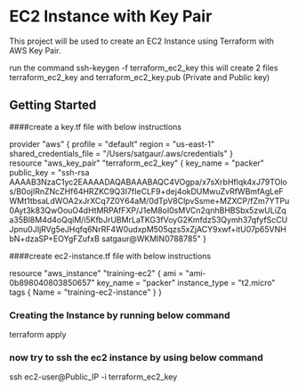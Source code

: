 # EC2 Instance with Key Pair

This project will be used to create an EC2 Instance using Terraform with AWS Key Pair.

run the command ssh-keygen -f terraform_ec2_key
this will create 2 files terraform_ec2_key and terraform_ec2_key.pub (Private and Public key)

## Getting Started
####create a key.tf file with below instructions

provider "aws" {
  profile = "default"
  region = "us-east-1"
  shared_credentials_file = "/Users/satgaur/.aws/credentials"
}                                                                                                                         
resource "aws_key_pair" "terraform_ec2_key" {
  key_name = "packer"
  public_key = "ssh-rsa AAAAB3NzaC1yc2EAAAADAQABAAABAQC4VOgpa/x7sXrbHflqk4xJ79TOlos/B0ojIRnZNcZHf64HRZKC9Q3I7fIeCLF9+dej4okDUMwuZvRfWBmfAgLeFWMt1tbsaLdWOA2xJrXCq7Z0Y64aM/0dTpV8ClpvSsme+MZXCP/fZm7YTPu0Ayt3k83QwOouO4dHtMRPAfFXP/J1eM8oI0sMVCn2qnhBHBSbx5zwULiZqa35Bl8M4d4oQqiM/i5KfbJrUBMrLaTKG3fVoyG2Kmfdz53Qymh37qfyfScCUJpnu0JIjRVg5eJHqfq6NrRF4W0udxpM505qzs5xZjACY9xwf+itU07p65VNHbN+dzaSP+EOYgFZufxB satgaur@WKMIN0788785"
}

####create ec2-instance.tf file with below instructions

resource "aws_instance" "training-ec2" {
  ami = "ami-0b898040803850657"
  key_name = "packer"
  instance_type = "t2.micro"
           tags {
             Name = "training-ec2-instance"
           }
}

### Creating the Instance by running below command

terraform apply

### now try to ssh the ec2 instance by using below command
ssh ec2-user@Public_IP -i terraform_ec2_key
